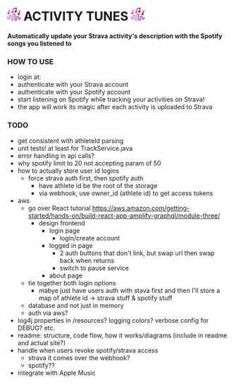 # <img src="src/assets/activity_tunes_icon.png" width="30" /> ACTIVITY TUNES <img src="src/assets/activity_tunes_icon.png" width="30" />

**Automatically update your Strava activity's description with the Spotify songs you listened to**

### HOW TO USE
- login at: <site url here>
- authenticate with your Strava account 
- authenticate with your Spotify account
- start listening on Spotify while tracking your activities on Strava!
- the app will work its magic after each activity is uploaded to Strava

### TODO
- get consistent with athleteId parsing
- unit tests! at least for TrackService.java
- error handling in api calls?
- why spotify limit to 20 not accepting param of 50
- how to actually store user id logins
  - force strava auth first, then spotify auth
    - have athlete id be the root of the storage
    - via webhook, use owner_id (athlete id) to get access tokens
- aws
  - go over React tutorial https://aws.amazon.com/getting-started/hands-on/build-react-app-amplify-graphql/module-three/
    - design frontend
      - login page
        - login/create account
      - logged in page
        - 2 auth buttons that don't link, but swap url then swap back when returns
        - switch to pause service
      - about page
  - tie together both login options
    - mabye just have users auth with stava first and then I'll store a map of athlete id -> strava stuff & spotify stuff
  - database and not just in memory
  - auth via aws?
- log4j.properties in /resources? logging colors? verbose config for DEBUG? etc.
- readme: structure, code flow, how it works/diagrams (include in readme and actual site?)
- handle when users revoke spotify/strava access
  - strava it comes over the webhook?
  - spotify??
- integrate with Apple Music